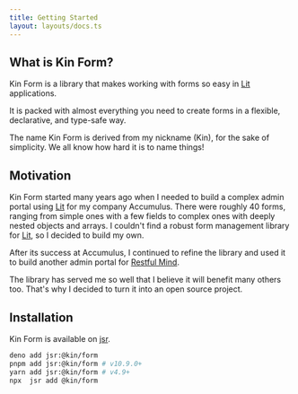 ```yaml
---
title: Getting Started
layout: layouts/docs.ts
---
```


## What is Kin Form?

Kin Form is a library that makes working with forms so easy in [Lit] applications.

It is packed with almost everything you need to create forms in a flexible,
declarative, and type-safe way.

The name Kin Form is derived from my nickname (Kin), for the sake of simplicity.
We all know how hard it is to name things!

## Motivation

Kin Form started many years ago when I needed to build a complex admin portal
using [Lit] for my company Accumulus. There were roughly 40 forms, ranging from
simple ones with a few fields to complex ones with deeply nested objects and
arrays. I couldn't find a robust form management library for [Lit], so I decided
to build my own.

After its success at Accumulus, I continued to refine the library and used it to
build another admin portal for [Restful Mind].

The library has served me so well that I believe it will benefit many others too.
That's why I decided to turn it into an open source project.

## Installation

Kin Form is available on [jsr].

```sh
deno add jsr:@kin/form
pnpm add jsr:@kin/form # v10.9.0+
yarn add jsr:@kin/form # v4.9+
npx  jsr add @kin/form
```

[jsr]: https://jsr.io/@kin/form
[Lit]: https://lit.dev
[Restful Mind]: https://restfulmind.life/
